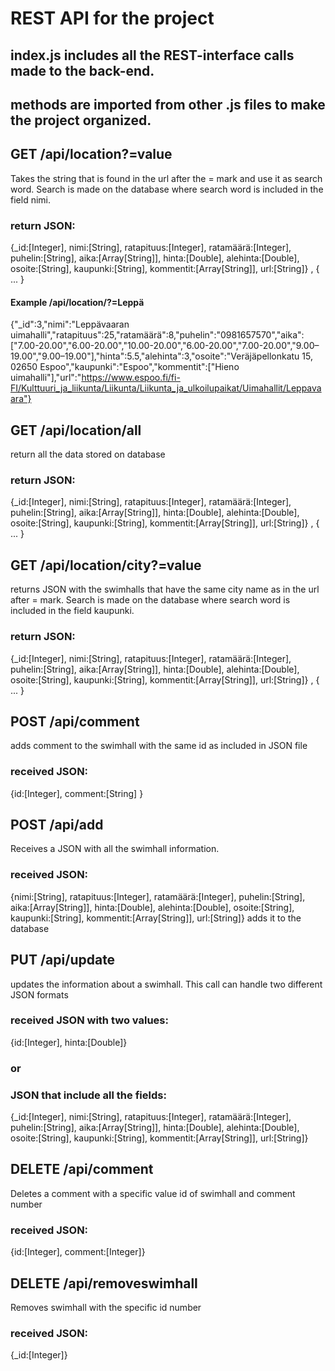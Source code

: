 # REST API for the project
## index.js includes all the REST-interface calls made to the back-end.
## methods are imported from other .js files to make the project organized. 


## GET /api/location?=value

Takes the string that is found in the url after the = mark and use it as search word.
Search is made on the database where search word is included in the field nimi.

### return JSON:   
{_id:[Integer],
nimi:[String],
 ratapituus:[Integer],
 ratamäärä:[Integer],
 puhelin:[String],
 aika:[Array[String]],
 hinta:[Double],
 alehinta:[Double],
 osoite:[String],
 kaupunki:[String],
 kommentit:[Array[String]],
 url:[String]}
 , { ... }

#### Example /api/location/?=Leppä

{"_id":3,"nimi":"Leppävaaran
uimahalli","ratapituus":25,"ratamäärä":8,"puhelin":"0981657570","aika":["7.00-20.00","6.00-20.00","10.00-20.00","6.00-20.00","7.00-20.00","9.00–19.00","9.00–19.00"],"hinta":5.5,"alehinta":3,"osoite":"Veräjäpellonkatu
15, 02650 Espoo","kaupunki":"Espoo","kommentit":["Hieno
uimahalli"],"url":"https://www.espoo.fi/fi-FI/Kulttuuri_ja_liikunta/Liikunta/Liikunta_ja_ulkoilupaikat/Uimahallit/Leppavaara"}
 
## GET /api/location/all

return all the data stored on database
### return JSON:   
{_id:[Integer],
nimi:[String],
 ratapituus:[Integer],
 ratamäärä:[Integer],
 puhelin:[String],
 aika:[Array[String]],
 hinta:[Double],
 alehinta:[Double],
 osoite:[String],
 kaupunki:[String],
 kommentit:[Array[String]],
 url:[String]}
 , { ... }
 
## GET /api/location/city?=value

returns JSON with the swimhalls that have the same city name as in the url after = mark.
Search is made on the database where search word is included in the field kaupunki.
### return JSON:   
{_id:[Integer],
nimi:[String],
 ratapituus:[Integer],
 ratamäärä:[Integer],
 puhelin:[String],
 aika:[Array[String]],
 hinta:[Double],
 alehinta:[Double],
 osoite:[String],
 kaupunki:[String],
 kommentit:[Array[String]],
 url:[String]}
 , { ... }


## POST /api/comment

adds comment to the swimhall with the same id as included in JSON file
### received JSON:
{id:[Integer],
comment:[String]
}

## POST /api/add

Receives a JSON with all the swimhall information.
### received JSON:   
{nimi:[String],
 ratapituus:[Integer],
 ratamäärä:[Integer],
 puhelin:[String],
 aika:[Array[String]],
 hinta:[Double],
 alehinta:[Double],
 osoite:[String],
 kaupunki:[String],
 kommentit:[Array[String]],
 url:[String]}
adds it to the database

## PUT /api/update

updates the information about a swimhall.
This call can handle two different JSON formats
### received JSON with two values: 
{id:[Integer],
hinta:[Double]}

### or 
### JSON that include all the fields:
{_id:[Integer],
nimi:[String],
 ratapituus:[Integer],
 ratamäärä:[Integer],
 puhelin:[String],
 aika:[Array[String]],
 hinta:[Double],
 alehinta:[Double],
 osoite:[String],
 kaupunki:[String],
 kommentit:[Array[String]],
 url:[String]}
  
## DELETE /api/comment

Deletes a comment with a specific value id of swimhall and comment number
### received JSON:
{id:[Integer],
comment:[Integer]}

## DELETE /api/removeswimhall

Removes swimhall with the specific id number
### received JSON:
{_id:[Integer]}
